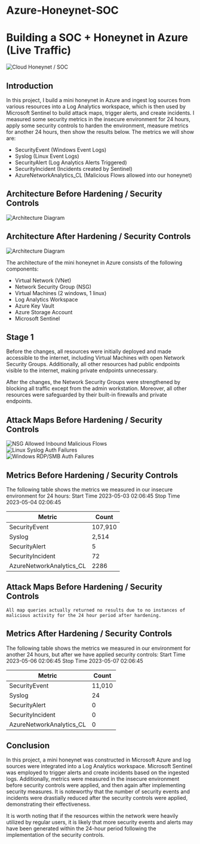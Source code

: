 # Azure-Honeynet-SOC
# Building a SOC + Honeynet in Azure (Live Traffic)
![Cloud Honeynet / SOC](https://i.imgur.com/XKqCUbW.jpg)

## Introduction

In this project, I build a mini honeynet in Azure and ingest log sources from various resources into a Log Analytics workspace, which is then used by Microsoft Sentinel to build attack maps, trigger alerts, and create incidents. I measured some security metrics in the insecure environment for 24 hours, apply some security controls to harden the environment, measure metrics for another 24 hours, then show the results below. The metrics we will show are:

- SecurityEvent (Windows Event Logs)
- Syslog (Linux Event Logs)
- SecurityAlert (Log Analytics Alerts Triggered)
- SecurityIncident (Incidents created by Sentinel)
- AzureNetworkAnalytics_CL (Malicious Flows allowed into our honeynet)

## Architecture Before Hardening / Security Controls
![Architecture Diagram](https://i.imgur.com/eIntffG.jpg)

## Architecture After Hardening / Security Controls
![Architecture Diagram](https://i.imgur.com/uBGlTSG.jpg)

The architecture of the mini honeynet in Azure consists of the following components:

- Virtual Network (VNet)
- Network Security Group (NSG)
- Virtual Machines (2 windows, 1 linux)
- Log Analytics Workspace
- Azure Key Vault
- Azure Storage Account
- Microsoft Sentinel

## Stage 1
Before the changes, all resources were initially deployed and made accessible to the internet, including Virtual Machines with open Network Security Groups. Additionally, all other resources had public endpoints visible to the internet, making private endpoints unnecessary.

After the changes, the Network Security Groups were strengthened by blocking all traffic except from the admin workstation. Moreover, all other resources were safeguarded by their built-in firewalls and private endpoints.

## Attack Maps Before Hardening / Security Controls
![NSG Allowed Inbound Malicious Flows](https://i.imgur.com/1qvswSX.png)<br>
![Linux Syslog Auth Failures](https://i.imgur.com/G1YgZt6.png)<br>
![Windows RDP/SMB Auth Failures](https://i.imgur.com/ESr9Dlv.png)<br>

## Metrics Before Hardening / Security Controls

The following table shows the metrics we measured in our insecure environment for 24 hours:
Start Time 2023-05-03 02:06:45
Stop Time 2023-05-04 02:06:45

| Metric                   | Count
| ------------------------ | -----
| SecurityEvent            | 107,910
| Syslog                   | 2,514
| SecurityAlert            | 5
| SecurityIncident         | 72
| AzureNetworkAnalytics_CL | 2286

## Attack Maps Before Hardening / Security Controls

```All map queries actually returned no results due to no instances of malicious activity for the 24 hour period after hardening.```

## Metrics After Hardening / Security Controls

The following table shows the metrics we measured in our environment for another 24 hours, but after we have applied security controls:
Start Time 2023-05-06 02:06:45
Stop Time	2023-05-07 02:06:45

| Metric                   | Count
| ------------------------ | -----
| SecurityEvent            | 11,010
| Syslog                   | 24
| SecurityAlert            | 0
| SecurityIncident         | 0
| AzureNetworkAnalytics_CL | 0

## Conclusion

In this project, a mini honeynet was constructed in Microsoft Azure and log sources were integrated into a Log Analytics workspace. Microsoft Sentinel was employed to trigger alerts and create incidents based on the ingested logs. Additionally, metrics were measured in the insecure environment before security controls were applied, and then again after implementing security measures. It is noteworthy that the number of security events and incidents were drastially reduced after the security controls were applied, demonstrating their effectiveness.

It is worth noting that if the resources within the network were heavily utilized by regular users, it is likely that more security events and alerts may have been generated within the 24-hour period following the implementation of the security controls.

